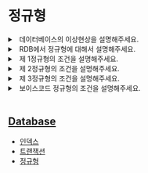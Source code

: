# 정규형

<details>
<summary>&nbsp; 데이터베이스의 이상현상을 설명해주세요.</summary>

---

- 삽입이상
  - 불필요한 정보를 함께 저장하지 않고서는 어떤 정보를 저장하는 것이 불가능한 것을 말합니다.
- 삭제이상
  - 불필요한 정보를 함께 삭제하지 않고서는 어떤 정보를 삭제하는 것이 불가능한 것을 말합니다.
- 갱신이상
  - 반복된 데이터 중에 일부를 갱신 할 시 데이터의 불일치가 발생하는 것을 말합니다.

---

</details>

<details>
<summary>&nbsp; RDB에서 정규형에 대해서 설명해주세요.</summary>

---

- 데이터의 중복에 의한 이상현상이 발생하지 않도록 좋은 테이블이 갖추어야할 조건을 말합니다.

---

</details>

<details>
<summary>&nbsp; 제 1정규형의 조건을 설명해주세요.</summary>

---

- 속성의 도메인이 오직 원자값만을 포함해야합니다.
- 또, 모든 테이블은 반드시 키를 가져야합니다.

---

</details>

<details>
<summary>&nbsp; 제 2정규형의 조건을 설명해주세요.</summary>

---

- 제 1정규형을 만족합니다.
- 후보키가 아닌 속성들이 후보키에 대해 완전 함수적 종속이어야합니다.

---

</details>

<details>
<summary>&nbsp; 제 3정규형의 조건을 설명해주세요.</summary>

---

- 제 2정규형을 만족합니다.
- 후보키가 아닌 속성들에서 이행 종속이 발생하지 않아야합니다.

---

</details>

<details>
<summary>&nbsp; 보이스코드 정규형의 조건을 설명해주세요.</summary>

---

- 모든 결정자가 후보키이어야합니다.

---

</details>

<br>

## [Database](./README.md)

- [인덱스](./인덱스.md)
- [트랜잭션](./트랜잭션.md)
- [정규형](./정규형.md)

